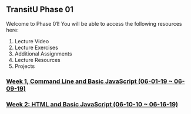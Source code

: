 ## TransitU Phase 01 
Welcome to Phase 01! You will be able to access the following resources here:
1. Lecture Video
2. Lecture Exercises
3. Additional Assignments
4. Lecture Resources
5. Projects


### [Week 1, Command Line and Basic JavaScript (06-01-19 ~ 06-09-19)](./week-1/)
### [Week 2: HTML and Basic JavaScript (06-10-10 ~ 06-16-19)](week-2/)
